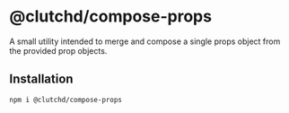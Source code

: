 # @clutchd/compose-props

A small utility intended to merge and compose a single props object from the provided prop objects.

## Installation

```sh
npm i @clutchd/compose-props
```
